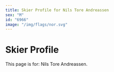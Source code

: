 ```yaml
---
title: Skier Profile for Nils Tore Andreassen
sex: "M"
id: "6966"
image: "/img/flags/nor.svg" 
---
```


# Skier Profile

This page is for: Nils Tore Andreassen.
    